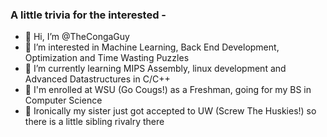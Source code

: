 ### A little trivia for the interested -
- 👋 Hi, I’m @TheCongaGuy
- 👀 I’m interested in Machine Learning, Back End Development, Optimization and Time Wasting Puzzles
- 🌱 I’m currently learning MIPS Assembly, linux development and Advanced Datastructures in C/C++
- 🐯 I'm enrolled at WSU (Go Cougs!) as a Freshman, going for my BS in Computer Science
- 🐺 Ironically my sister just got accepted to UW (Screw The Huskies!) so there is a little sibling rivalry there

<!---
TheCongaGuy/TheCongaGuy is a ✨ special ✨ repository because its `README.md` (this file) appears on your GitHub profile.
You can click the Preview link to take a look at your changes.
--->
